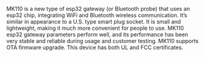 MK110 is a new type of esp32 gateway (or Bluetooth probe) that uses an esp32 chip, integrating WiFi and Bluetooth wireless communication. It’s similar in appearance to a U.S. type smart plug socket. It is small and lightweight, making it much more convenient for people to use. MK110 esp32 gateway parameters perform well, and its performance has been very stable and reliable during usage and customer testing. MK110 supports OTA firmware upgrade. This device has both UL and FCC certificates.
